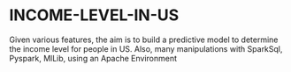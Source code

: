 # INCOME-LEVEL-IN-US
Given various features, the aim is to build a predictive model to determine the income level for people in US. Also, many manipulations with SparkSql, Pyspark, MlLib, using an Apache Environment
